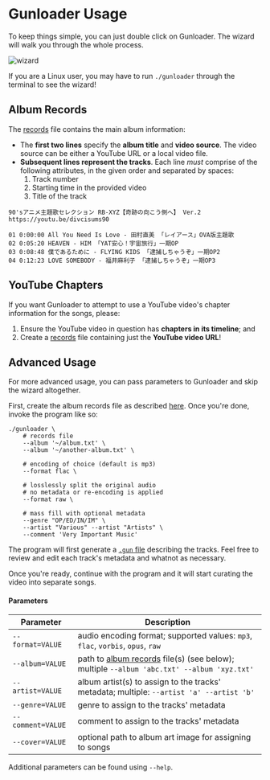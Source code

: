 # Gunloader Usage

To keep things simple, you can just double click on Gunloader. The wizard will walk you through the whole process.

![wizard](https://user-images.githubusercontent.com/10241434/145333289-27e462f6-eb21-4793-853b-1b18b684994e.png)

If you are a Linux user, you may have to run `./gunloader` through the terminal to see the wizard!

## Album Records

The [records](./doc/album.md) file contains the main album information:

- The **first two lines** specify the **album title** and **video source**. The video source can be either a YouTube URL or a local video file.
- **Subsequent lines represent the tracks**. Each line *must* comprise of the following attributes, in the given order and separated by spaces:
  1. Track number
  2. Starting time in the provided video
  3. Title of the track

```
90'sアニメ主題歌セレクション RB-XYZ【奇跡の向こう側へ】 Ver.2
https://youtu.be/divcisums90

01 0:00:00 All You Need Is Love - 田村直美 「レイアース」OVA版主題歌
02 0:05:20 HEAVEN - HIM 「YAT安心！宇宙旅行」一期OP
03 0:08:48 僕であるために - FLYING KIDS 「逮捕しちゃうぞ」一期OP2
04 0:12:23 LOVE SOMEBODY - 福井麻利子 「逮捕しちゃうぞ」一期OP3
```

## YouTube Chapters

If you want Gunloader to attempt to use a YouTube video's chapter information for the songs, please:

1. Ensure the YouTube video in question has **chapters in its timeline**; and
2. Create a [records](./doc/album.md) file containing just the **YouTube video URL**!

## Advanced Usage

For more advanced usage, you can pass parameters to Gunloader and skip the wizard altogether.

First, create the album records file as described [here](#album-records). Once you're done, invoke the program like so:

```shell
./gunloader \
    # records file
    --album '~/album.txt' \
    --album '~/another-album.txt' \

    # encoding of choice (default is mp3)
    --format flac \

    # losslessly split the original audio
    # no metadata or re-encoding is applied
    --format raw \

    # mass fill with optional metadata
    --genre "OP/ED/IN/IM" \
    --artist "Various" --artist "Artists" \
    --comment 'Very Important Music'
```

The program will first generate a [`.gun` file](./doc/compiling.md) describing the tracks. Feel free to review and edit each track's metadata and whatnot as necessary.

Once you're ready, continue with the program and it will start curating the video into separate songs.

#### Parameters

| Parameter         | Description                                                                                                 |
| ----------------- | ----------------------------------------------------------------------------------------------------------- |
| `--format=VALUE`  | audio encoding format; supported values: `mp3`, `flac`, `vorbis`, `opus`, `raw`                             |
| `--album=VALUE`   | path to [album records](#album-records) file(s) (see below); multiple `--album 'abc.txt' --album 'xyz.txt'` |
| `--artist=VALUE`  | album artist(s) to assign to the tracks' metadata; multiple: `--artist 'a' --artist 'b'`                    |
| `--genre=VALUE`   | genre to assign to the tracks' metadata                                                                     |
| `--comment=VALUE` | comment to assign to the tracks' metadata                                                                   |
| `--cover=VALUE`   | optional path to album art image for assigning to songs                                                     |

Additional parameters can be found using `--help`.